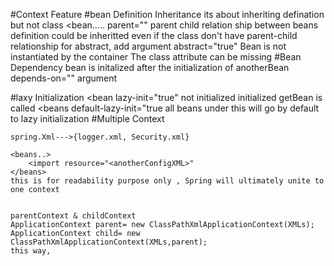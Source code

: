 #Context Feature
#bean Definition Inheritance
	its about inheriting defination but not class
		<bean..... parent="<anotherbeanId>" parent child relation ship between beans
		definition could be inheritted even if the class don't have parent-child relationship
	for abstract, add argument abstract="true"
		Bean is not instantiated by the container
		The class attribute can be missing
#Bean Dependency
	bean is initalized after the initialization of anotherBean
	depends-on="<anotherBeanId>" argument
	
#laxy Initialization
	<bean lazy-init="true" not initialized initialized getBean is called
	<beans default-lazy-init="true all beans under this will go by default to lazy initialization
#Multiple Context

	
	spring.Xml--->{logger.xml, Security.xml}

	<beans..>
		<import resource="<anotherConfigXML>"
	</beans>
	this is for readability purpose only , Spring will ultimately unite to one context
	
	
	parentContext & childContext
	ApplicationContext parent= new ClassPathXmlApplicationContext(XMLs); 
	ApplicationContext child= new ClassPathXmlApplicationContext(XMLs,parent);
	this way, 